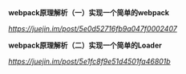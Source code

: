 **webpack原理解析（一）实现一个简单的webpack**

*https://juejin.im/post/5e0d52716fb9a047f0002407*



**webpack原理解析（二）实现一个简单的Loader**

*https://juejin.im/post/5e1fc8f9e51d4501fa46801b*